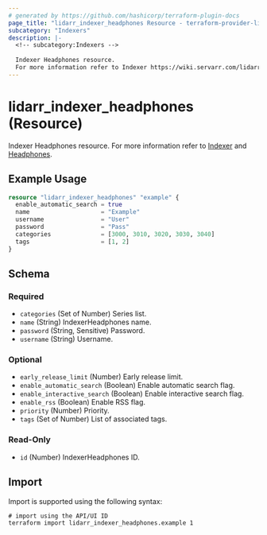 ```yaml
---
# generated by https://github.com/hashicorp/terraform-plugin-docs
page_title: "lidarr_indexer_headphones Resource - terraform-provider-lidarr"
subcategory: "Indexers"
description: |-
  <!-- subcategory:Indexers -->
  
  Indexer Headphones resource.
  For more information refer to Indexer https://wiki.servarr.com/lidarr/settings#indexers and Headphones https://wiki.servarr.com/lidarr/supported#headphones.
---
```


# lidarr_indexer_headphones (Resource)

<!-- subcategory:Indexers -->
Indexer Headphones resource.
For more information refer to [Indexer](https://wiki.servarr.com/lidarr/settings#indexers) and [Headphones](https://wiki.servarr.com/lidarr/supported#headphones).

## Example Usage

```terraform
resource "lidarr_indexer_headphones" "example" {
  enable_automatic_search = true
  name                    = "Example"
  username                = "User"
  password                = "Pass"
  categories              = [3000, 3010, 3020, 3030, 3040]
  tags                    = [1, 2]
}
```

<!-- schema generated by tfplugindocs -->
## Schema

### Required

- `categories` (Set of Number) Series list.
- `name` (String) IndexerHeadphones name.
- `password` (String, Sensitive) Password.
- `username` (String) Username.

### Optional

- `early_release_limit` (Number) Early release limit.
- `enable_automatic_search` (Boolean) Enable automatic search flag.
- `enable_interactive_search` (Boolean) Enable interactive search flag.
- `enable_rss` (Boolean) Enable RSS flag.
- `priority` (Number) Priority.
- `tags` (Set of Number) List of associated tags.

### Read-Only

- `id` (Number) IndexerHeadphones ID.

## Import

Import is supported using the following syntax:

```shell
# import using the API/UI ID
terraform import lidarr_indexer_headphones.example 1
```
